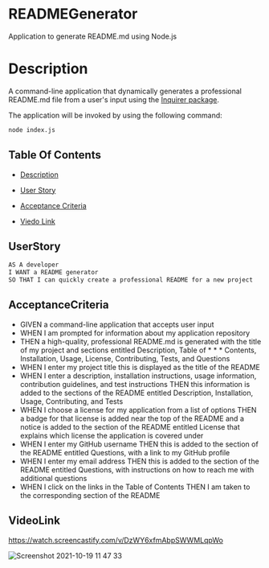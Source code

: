 # READMEGenerator

Application to generate README.md using Node.js

# Description

A command-line application that dynamically generates a professional README.md file from a user's input using the [Inquirer package](https://www.npmjs.com/package/inquirer).

The application will be invoked by using the following command:

```bash
node index.js
```

## Table Of Contents

-   [Description](#Description)

-   [User Story](##UserStory)

-   [Acceptance Criteria](##AcceptanceCriteria)

-   [Viedo Link](##VideoLink)

## UserStory

```md
AS A developer
I WANT a README generator
SO THAT I can quickly create a professional README for a new project
```

## AcceptanceCriteria

-   GIVEN a command-line application that accepts user input
-   WHEN I am prompted for information about my application repository
-   THEN a high-quality, professional README.md is generated with the title of my project and sections entitled Description, Table of \* \* \* Contents, Installation, Usage, License, Contributing, Tests, and Questions
-   WHEN I enter my project title this is displayed as the title of the README
-   WHEN I enter a description, installation instructions, usage information, contribution guidelines, and test instructions
    THEN this information is added to the sections of the README entitled Description, Installation, Usage, Contributing, and Tests
-   WHEN I choose a license for my application from a list of options
    THEN a badge for that license is added near the top of the README and a notice is added to the section of the README entitled License that explains which license the application is covered under
-   WHEN I enter my GitHub username
    THEN this is added to the section of the README entitled Questions, with a link to my GitHub profile
-   WHEN I enter my email address
    THEN this is added to the section of the README entitled Questions, with instructions on how to reach me with additional questions
-   WHEN I click on the links in the Table of Contents THEN I am taken to the corresponding section of the README

## VideoLink

https://watch.screencastify.com/v/DzWY6xfmAbpSWWMLqpWo


![Screenshot 2021-10-19 11 47 33](https://user-images.githubusercontent.com/86656634/137825876-c5922d02-5d2f-4506-8e5e-6a6a4d229b2a.png)
